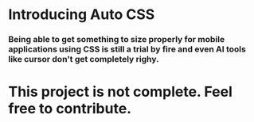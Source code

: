 # Introducing Auto CSS

### Being able to get something to size properly for mobile applications using CSS is still a trial by fire and even AI tools like cursor don't get completely righy. 


# This project is not complete. Feel free to contribute.
